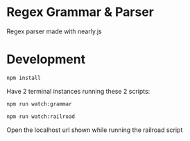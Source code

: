 # Regex Grammar & Parser

Regex parser made with nearly.js

# Development

```bash
npm install
```
Have 2 terminal instances running these 2 scripts:

```bash
npm run watch:grammar
```
```bash
npm run watch:railroad
```

Open the localhost url shown while running the railroad script